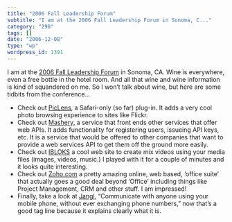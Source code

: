 ```yaml
---
title: "2006 Fall Leadership Forum"
subtitle: "I am at the 2006 Fall Leadership Forum in Sonoma, C..."
category: "298"
tags: []
date: "2006-12-08"
type: "wp"
wordpress_id: 1391
---
```

I am at the [2006 Fall Leadership Forum](http://www.guidewiregroup.com/site/fallforum/) in Sonoma, CA. Wine is everywhere, even a free bottle in the hotel room. And all that wine and wine information is kind of squandered on me. So I won’t talk about wine, but here are some tidbits from the conference…

- Check out [PicLens](http://www.piclens.com/mac/), a Safari-only (so far) plug-in. It adds a very cool photo browsing experience to sites like Flickr.
- Check out [Mashery](http://www.mashery.com/), a service that front ends other services that offer web APIs. It adds functionality for registering users, issueing API keys, etc. It is a service that would be offered to other companies that want to provide a web services API to get them off the ground more easily.
- Check out [IBLOKS](http://www.ibloks.com/) a cool web site to create mix videos using your media files (images, videos, music.) I played with it for a couple of minutes and it looks quite interesting.
- Check out [Zoho.com](http://www.zoho.com/) a pretty amazing online, web based, ‘office suite’ that actually goes a good deal beyond ‘Office’ including things like Project Management, CRM and other stuff. I am impressed!
- Finally, take a look at [Jangl](http://www.jangl.com/JanglWeb/Default.aspx), “Communicate with anyone using your mobile phone, without ever exchanging phone numbers,” now that’s a good tag line because it explains clearly what it is.